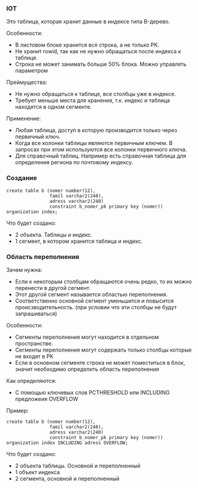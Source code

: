 ### IOT
Это таблица, которая хранит данные в индексе типа B-дерево.

Особенности: 
  - В листовом блоке хранится вся строка, а не только PK.
  - Не хранит rowid, так как не нужно обращаться после индекса к таблице.
  - Строка не может занимать больше 50% блока. Можно управлять параметром

Преймущества:
  - Не нужно обращаться к таблице, все столбцы уже в индексе.
  - Требует меньше места для хранения, т.к. индекс и таблица находятся в одном сегменте.


Применение:
  - Любая таблица, доступ в которую производится только через первичный ключ.
  - Когда все колонки таблицы являются первичным ключем. В запросах при этом используются все колонки первичного ключа. 
  - Для справочный таблиц. Например есть справочная таблица для определения региона по почтовому индексу. 

### Создание
````
create table b (nomer number(12),
			    famil varchar2(240),
				adress varchar2(240)
				constraint b_nomer_pk primary key (nomer)) organization index;
````

Что будет создано: 
  - 2 объекта. Таблицы и индекс. 
  - 1 сегмент, в котором хранится таблица и индекс.

### Область переполнения

Зачем нужна: 
  - Если к некоторым столбцам обращаются очень редко, то их можно перенести в другой сегмент.
  - Этот другой сегмент называется областью переполнения.
  - Соответственно основной сегмент уменьшится и повысится происзводительность. (при условии что эти столбцы не будут запрашиваться)

Особенности:
  - Сегменты переполнения могут находится в отдельном пространстве.
  - Сегменты переполнения могут содержать только столбцы которые не входят в PK
  - Если в основном сегменте строка не может поместиться в блок, значит необходимо определить область переполнения
  
Как определяются:
  - С помощью ключевых слов PCTHRESHOLD или INCLUDING предложеия OVERFLOW


Пример:
````
create table b (nomer number(12),
			    famil varchar2(240),
				adress varchar2(240)
				constraint b_nomer_pk primary key (nomer)) organization index INCLUDING adress OVERFLOW;
````

Что будет создано: 
  - 2 объекта таблицы. Основной и переполненный
  - 1 объект индекса
  - 2 сегмента, основной и переполненный
